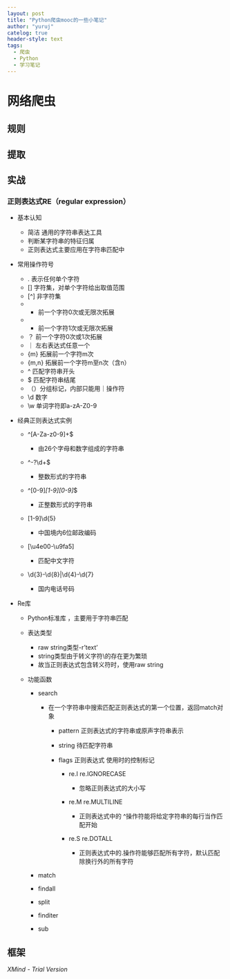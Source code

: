 ```yaml
---
layout: post
title: "Python爬虫mooc的一些小笔记"
author: "yuruj"
catelog: true
header-style: text
tags:
  - 爬虫
  - Python
  - 学习笔记
---
```


# 网络爬虫

## 规则

## 提取

## 实战

### 正则表达式RE（regular expression）

- 基本认知

	- 简洁 通用的字符串表达工具
	- 判断某字符串的特征归属
	- 正则表达式主要应用在字符串匹配中

- 常用操作符号

	- . 表示任何单个字符
	- [] 字符集，对单个字符给出取值范围
	- [^] 非字符集
	- * 前一个字符0次或无限次拓展
	- + 前一个字符1次或无限次拓展
	- ？ 前一个字符0次或1次拓展
	- ｜ 左右表达式任意一个
	- {m} 拓展前一个字符m次
	- {m,n} 拓展前一个字符m至n次（含n）
	- ^ 匹配字符串开头
	- $ 匹配字符串结尾
	- （）分组标记，内部只能用｜操作符
	- \d 数字
	- \w 单词字符即a-zA-Z0-9

- 经典正则表达式实例

	- ^[A-Za-z0-9]+$

		- 由26个字母和数字组成的字符串

	- ^-?\d+$

		- 整数形式的字符串

	- ^[0-9]*[1-9][0-9]*$

		- 正整数形式的字符串

	- [1-9]\d{5}

		- 中国境内6位邮政编码

	- [\u4e00-\u9fa5]

		- 匹配中文字符

	- \d{3}-\d{8}|\d{4}-\d{7}

		- 国内电话号码

- Re库

	- Python标准库 ，主要用于字符串匹配
	- 表达类型

		- raw string类型-r’text’
		- string类型由于转义字符\的存在更为繁琐
		- 故当正则表达式包含转义符时，使用raw string

	- 功能函数

		- search

			- 在一个字符串中搜索匹配正则表达式的第一个位置，返回match对象

				- pattern 正则表达式的字符串或原声字符串表示
				- string 待匹配字符串
				- flags 正则表达式 使用时的控制标记

					- re.I re.IGNORECASE

						- 忽略正则表达式的大小写

					- re.M re.MULTILINE

						- 正则表达式中的 ^操作符能将给定字符串的每行当作匹配开始

					- re.S re.DOTALL

						- 正则表达式中的.操作符能够匹配所有字符，默认匹配除换行外的所有字符

		- match
		- findall
		- split
		- finditer
		- sub

## 框架

*XMind - Trial Version*
